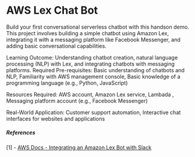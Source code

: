 # AWS Lex Chat Bot

Build your first conversational serverless chatbot with this handson demo.
This project involves building a simple chatbot using Amazon Lex, integrating it with a messaging platform like Facebook Messenger, and adding basic conversational capabilities.

Learning Outcome: Understanding chatbot creation, natural language processing (NLP) with Lex, and integrating chatbots with messaging platforms.
Required Pre-requisites:
Basic understanding of chatbots and NLP,
Familiarity with AWS management console,
Basic knowledge of a programming language (e.g., Python, JavaScript)

Resources Required:
AWS account,
Amazon Lex service,
Lambada ,
Messaging platform account (e.g., Facebook Messenger)

Real-World Application:
Customer support automation,
Interactive chat interfaces for websites and applications

##### References

[1] - [AWS Docs - Integrating an Amazon Lex Bot with Slack](https://docs.aws.amazon.com/lex/latest/dg/slack-bot-association.html)
